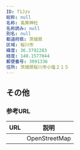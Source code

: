 ```yaml
---
ID: f1Jzv
総称: null
名称: 高房神社
名称読み: null
別名: null
都道府県: 茨城県
区域: 桜川市
緯度: 36.3792283
経度: 140.1577044
郵便番号: 3091336
住所: 茨城県桜川市小塩２１５
---
```


## その他

### 参考URL

| URL | 説明          |
| --- | ------------- |
|     | OpenStreetMap |

